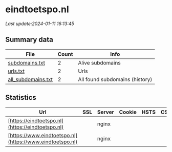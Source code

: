 # eindtoetspo.nl
*Last update:2024-01-11 16:13:45*
## Summary data
| File       | Count | Info |
|------------|-------|------|
|[subdomains.txt](/data/eindtoetspo/subdomains.txt)|2|Alive subdomains|
|[urls.txt](/data/eindtoetspo/urls.txt)|2|Urls|
|[all_subdomains.txt](/data/eindtoetspo/all_subdomains.txt)|2|All found subdomains (history)|
## Statistics
| Url | SSL | Server | Cookie | HSTS | CSP | XFO | XXP | RP | Tech |
|------------|-------|------|------|------|------|------|------|------|------|
|[https://eindtoetspo.nl](https://eindtoetspo.nl)| |nginx| | | | | |:white_check_mark: | |Nginx| |
|[https://www.eindtoetspo.nl](https://www.eindtoetspo.nl)| |nginx| | | | | |:white_check_mark: | |Nginx| |